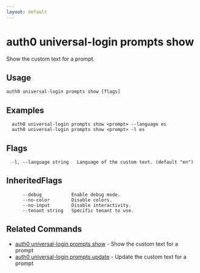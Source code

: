 ```yaml
---
layout: default
---
```

# auth0 universal-login prompts show

Show the custom text for a prompt.

## Usage
```
auth0 universal-login prompts show [flags]
```

## Examples

```
  auth0 universal-login prompts show <prompt> --language es
  auth0 universal-login prompts show <prompt> -l es
```


## Flags

```
  -l, --language string   Language of the custom text. (default "en")
```


## InheritedFlags

```
      --debug           Enable debug mode.
      --no-color        Disable colors.
      --no-input        Disable interactivity.
      --tenant string   Specific tenant to use.
```


## Related Commands

- [auth0 universal-login prompts show](auth0_universal-login_prompts_show.md) - Show the custom text for a prompt
- [auth0 universal-login prompts update](auth0_universal-login_prompts_update.md) - Update the custom text for a prompt


